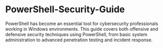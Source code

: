 # PowerShell-Security-Guide
PowerShell has become an essential tool for cybersecurity professionals working in Windows environments. This guide covers both offensive and defensive security techniques using PowerShell, from basic system administration to advanced penetration testing and incident response.
